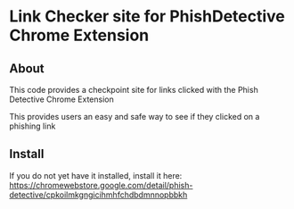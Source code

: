 # Link Checker site for PhishDetective Chrome Extension

## About
This code provides a checkpoint site for links clicked with the Phish Detective Chrome Extension

This provides users an easy and safe way to see if they clicked on a phishing link

## Install
If you do not yet have it installed, install it here: https://chromewebstore.google.com/detail/phish-detective/cpkoilmkgngicihmhfchdbdmnnopbbkh
